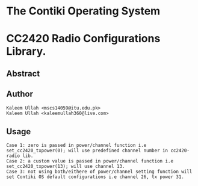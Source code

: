 The Contiki Operating System
============================

# CC2420 Radio Configurations Library.

## Abstract

## Author

	Kaleem Ullah <mscs14059@itu.edu.pk>
	Kaleem Ullah <kaleemullah360@live.com>

## Usage
	Case 1:	zero is passed in power/channel function i.e set_cc2420_txpower(0); will use predefined channel number in cc2420-radio lib.
	Case 2:	a custom value is passed in power/channel function i.e set_cc2420_txpower(13); will use channel 13.
	Case 3:	not using both/eithere of power/channel setting function will set Contiki OS default configurations i.e channel 26, tx power 31.

